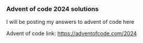### Advent of code 2024 solutions
I will be posting my answers to advent of code here

Advent of code link: https://adventofcode.com/2024